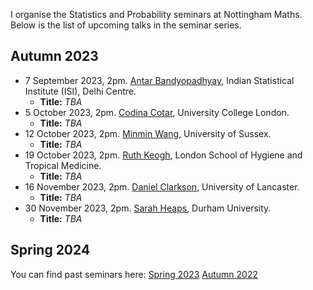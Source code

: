 I organise the Statistics and Probability seminars at Nottingham Maths. Below is the list of upcoming talks in the seminar series. 


## Autumn 2023

<ul>
  <li>7 September 2023, 2pm. <a href="https://www.isid.ac.in/~antar/">Antar Bandyopadhyay</a>, Indian Statistical Institute (ISI), Delhi Centre.
    <ul>
      <li>
          <b>Title:</b> <em>  TBA</em>
      </li>
    </ul>
  </li>
  <li>5 October 2023, 2pm. <a href="https://www.ucl.ac.uk/statistics/people/codina_cotar">Codina Cotar</a>, University College London.
    <ul>
      <li>
          <b>Title:</b> <em>  TBA</em>
      </li>
    </ul>
  </li>
  <li>12 October 2023, 2pm. <a href="https://sites.google.com/site/minminwangproba/">Minmin Wang</a>, University of Sussex.
    <ul>
      <li>
          <b>Title:</b> <em>  TBA</em>
      </li>
    </ul>
  </li>
  <li>19 October 2023, 2pm. <a href="https://www.lshtm.ac.uk/aboutus/people/keogh.ruth">Ruth Keogh</a>, London School of Hygiene and Tropical Medicine.
    <ul>
      <li>
          <b>Title:</b> <em>  TBA</em>
      </li>
    </ul>
  </li>
  <li>16 November 2023, 2pm. <a href="https://www.lancaster.ac.uk/maths/people/daniel-clarkson">Daniel Clarkson</a>, University of Lancaster.
    <ul>
      <li>
          <b>Title:</b> <em>  TBA</em>
      </li>
    </ul>
  </li>

  <li>30 November 2023, 2pm. <a href="https://www.durham.ac.uk/staff/sarah-e-heaps/">Sarah Heaps</a>, Durham University.
    <ul>
      <li>
          <b>Title:</b> <em>  TBA</em>
      </li>
    </ul>
  </li>
</ul>

## Spring 2024


You can find past seminars here: [Spring 2023](https://www.wasiur.xyz/UoNMaths_SP_Seminars/SP2023.html) [Autumn 2022](https://www.wasiur.xyz/UoNMaths_SP_Seminars/AU2022.html)
